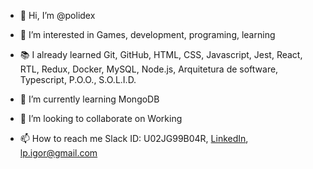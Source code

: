 - 👋 Hi, I’m @polidex

- 👀 I’m interested in Games, development, programing, learning

- :books: I already learned Git, GitHub, HTML, CSS, Javascript, Jest, React, RTL, Redux, Docker, MySQL, Node.js, Arquitetura de software, Typescript, P.O.O., S.O.L.I.D.

- 🌱 I’m currently learning MongoDB

- 💞️ I’m looking to collaborate on Working 

- 📫 How to reach me Slack ID: U02JG99B04R, [LinkedIn](https://www.linkedin.com/in/polidex/), lp.igor@gmail.com
 
<!--- 
polidex/polidex is a ✨ special ✨ repository because its `README.md` (this file) appears on your GitHub profile.
You can click the Preview link to take a look at your changes.
--->
